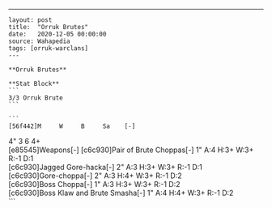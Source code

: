 ---
    layout: post
    title:  "Orruk Brutes"
    date:   2020-12-05 00:00:00
    source: Wahapedia
    tags: [orruk-warclans]
    ---
    
    **Orruk Brutes**
    
    **Stat Block**
    ```
    3/3 Orruk Brute
    ```
    
    ```
    [56f442]M     W     B     Sa    [-]
4"    3     6     4+    
[e85545]Weapons[-]
[c6c930]Pair of Brute Choppas[-]
1"     A:4    H:3+   W:3+   R:-1   D:1   
[c6c930]Jagged Gore-hacka[-]
2"     A:3    H:3+   W:3+   R:-1   D:1   
[c6c930]Gore-choppa[-]
2"     A:3    H:4+   W:3+   R:-1   D:2   
[c6c930]Boss Choppa[-]
1"     A:3    H:3+   W:3+   R:-1   D:2   
[c6c930]Boss Klaw and Brute Smasha[-]
1"     A:4    H:4+   W:3+   R:-1   D:2   
    ```
    
    
    